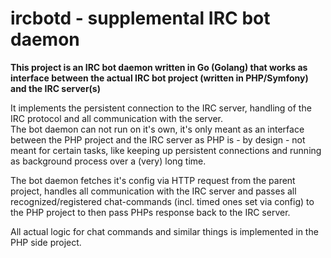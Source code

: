 ircbotd - supplemental IRC bot daemon
==========

**This project is an IRC bot daemon written in Go (Golang) that works as interface between the actual IRC bot project (written in PHP/Symfony) and the IRC server(s)**

It implements the persistent connection to the IRC server, handling of the IRC protocol and all communication with the server.  
The bot daemon can not run on it's own, it's only meant as an interface between the PHP project and the IRC server as PHP is - by design - not meant for certain tasks, like keeping up persistent connections and running as background process over a (very) long time.

The bot daemon fetches it's config via HTTP request from the parent project, handles all communication with the IRC server and passes all recognized/registered chat-commands (incl. timed ones set via config) to the PHP project to then pass PHPs response back to the IRC server.

All actual logic for chat commands and similar things is implemented in the PHP side project.
